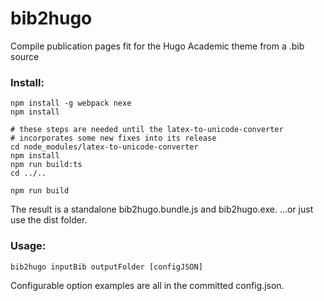 # bib2hugo
Compile publication pages fit for the Hugo Academic theme from a .bib source

### Install:

```
npm install -g webpack nexe
npm install

# these steps are needed until the latex-to-unicode-converter
# incorporates some new fixes into its release
cd node_modules/latex-to-unicode-converter
npm install
npm run build:ts
cd ../..

npm run build
```

The result is a standalone bib2hugo.bundle.js and bib2hugo.exe.
...or just use the dist folder.

### Usage:

```
bib2hugo inputBib outputFolder [configJSON]
```

Configurable option examples are all in the committed config.json.
